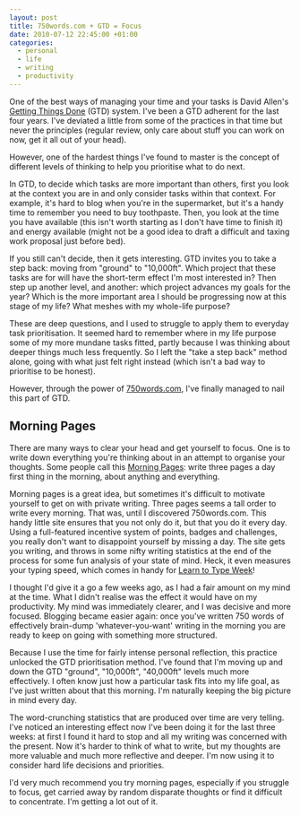 ```yaml
---
layout: post
title: 750words.com + GTD = Focus
date: 2010-07-12 22:45:00 +01:00
categories:
  - personal
  - life
  - writing
  - productivity
---
```

One of the best ways of managing your time and your tasks is David Allen's [Getting Things Done](http://en.wikipedia.org/wiki/Getting_Things_Done) (GTD) system. I've been a GTD adherent for the last four years. I've deviated a little from some of the practices in that time but never the principles (regular review, only care about stuff you can work on now, get it all out of your head). 

However, one of the hardest things I've found to master is the concept of different levels of thinking to help you prioritise what to do next.

In GTD, to decide which tasks are more important than others, first you look at the context you are in and only consider tasks within that context. For example, it's hard to blog when you're in the supermarket, but it's a handy time to remember you need to buy toothpaste. Then, you look at the time you have available (this isn't worth starting as I don't have time to finish it) and energy available (might not be a good idea to draft a difficult and taxing work proposal just before bed).

If you still can't decide, then it gets interesting. GTD invites you to take a step back: moving from "ground" to "10,000ft". Which project that these tasks are for will have the short-term effect I'm most interested in? Then step up another level, and another: which project advances my goals for the year? Which is the more important area I should be progressing now at this stage of my life? What meshes with my whole-life purpose?

These are deep questions, and I used to struggle to apply them to everyday task prioritisation. It seemed hard to remember where in my life purpose some of my more mundane tasks fitted, partly because I was thinking about deeper things much less frequently. So I left the "take a step back" method alone, going with what just felt right instead (which isn't a bad way to prioritise to be honest).

However, through the power of [750words.com](http://750words.com), I've finally managed to nail this part of GTD.

## Morning Pages

There are many ways to clear your head and get yourself to focus. One is to write down everything you're thinking about in an attempt to organise your thoughts. Some people call this [Morning Pages](http://paperartstudio.tripod.com/artistsway/id3.html): write three pages a day first thing in the morning, about anything and everything. 

Morning pages is a great idea, but sometimes it's difficult to motivate yourself to get on with private writing. Three pages seems a tall order to write every morning. That was, until I discovered 750words.com. This handy little site ensures that you not only do it, but that you do it every day. Using a full-featured incentive system of points, badges and challenges, you really don't want to disappoint yourself by missing a day. The site gets you writing, and throws in some nifty writing statistics at the end of the process for some fun analysis of your state of mind. Heck, it even measures your typing speed, which comes in handy for [Learn to Type Week](http://vurl.me/TCK)!

I thought I'd give it a go a few weeks ago, as I had a fair amount on my mind at the time. What I didn't realise was the effect it would have on my productivity. My mind was immediately clearer, and I was decisive and more focused. Blogging became easier again: once you've written 750 words of effectively brain-dump 'whatever-you-want' writing in the morning you are ready to keep on going with something more structured. 

Because I use the time for fairly intense personal reflection, this practice unlocked the GTD prioritisation method. I've found that I'm moving up and down the GTD "ground", "10,000ft", "40,000ft" levels much more effectively. I often know just how a particular task fits into my life goal, as I've just written about that this morning. I'm naturally keeping the big picture in mind every day. 

The word-crunching statistics that are produced over time are very telling. I've noticed an interesting effect now I've been doing it for the last three weeks: at first I found it hard to stop and all my writing was concerned with the present. Now it's harder to think of what to write, but my thoughts are more valuable and much more reflective and deeper. I'm now using it to consider hard life decisions and priorities.

I'd very much recommend you try morning pages, especially if you struggle to focus, get carried away by random disparate thoughts or find it difficult to concentrate. I'm getting a lot out of it.

